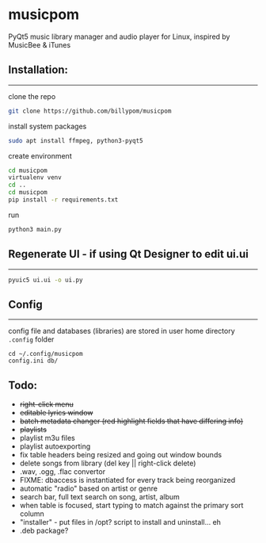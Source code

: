# musicpom

PyQt5 music library manager and audio player for Linux, inspired by MusicBee & iTunes

## Installation:
___
clone the repo
```bash
git clone https://github.com/billypom/musicpom
```

install system packages
```bash
sudo apt install ffmpeg, python3-pyqt5
```

create environment
```bash
cd musicpom
virtualenv venv
cd ..
cd musicpom
pip install -r requirements.txt
```

run
```bash
python3 main.py
```
## Regenerate UI - if using Qt Designer to edit ui.ui
___
```bash
pyuic5 ui.ui -o ui.py
```
## Config
___
config file and databases (libraries) are stored in user home directory `.config` folder
```
cd ~/.config/musicpom
config.ini db/
```

## Todo:

- ~~right-click menu~~
- ~~editable lyrics window~~
- ~~batch metadata changer (red highlight fields that have differing info)~~
- ~~playlists~~
- playlist m3u files
- playlist autoexporting
- fix table headers being resized and going out window bounds
- delete songs from library (del key || right-click delete)
- .wav, .ogg, .flac convertor
- FIXME: dbaccess is instantiated for every track being reorganized
- automatic "radio" based on artist or genre
- search bar, full text search on song, artist, album
- when table is focused, start typing to match against the primary sort column
- "installer" - put files in /opt? script to install and uninstall... eh
- .deb package?
